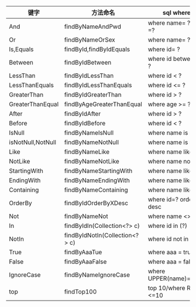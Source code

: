 键字  |  方法命名  |  sql where字句
-------- | ------ | -------
And	|findByNameAndPwd|	where name= ? and pwd =?
Or	|findByNameOrSex|	where name= ? or sex=?
Is,Equals|	findById,findByIdEquals	|where id= ?
Between	|findByIdBetween|	where id between ? and ?
LessThan|	findByIdLessThan|	where id < ?
LessThanEquals|	findByIdLessThanEquals|	where id <= ?
GreaterThan|	findByIdGreaterThan	|where id > ?
GreaterThanEqual|	findByAgeGreaterThanEqual|	where age >= ?
After|	findByIdAfter|	where id > ?
Before|	findByIdBefore|	where id < ?
IsNull|	findByNameIsNull|	where name is null
isNotNull,NotNull|	findByNameNotNull|	where name is not null
Like|	findByNameLike	|where name like ?
NotLike|	findByNameNotLike|	where name not like ?
StartingWith| findByNameStartingWith	|where name like '?%'
EndingWith|	findByNameEndingWith|	where name like '%?'
Containing|	findByNameContaining	|where name like '%?%'
OrderBy|	findByIdOrderByXDesc	|where id=? order by x desc
Not|	findByNameNot|	where name <> ?
In|	findByIdIn(Collection<?> c)	|where id in (?)
NotIn|	findByIdNotIn(Collection<?> c)|	where id not  in (?)
True|	findByAaaTue |where aaa = true
False|	findByAaaFalse|	where aaa = false
IgnoreCase|	findByNameIgnoreCase|	where UPPER(name)=UPPER(?)
top|	findTop100|	top 10/where ROWNUM <=10
